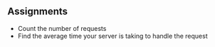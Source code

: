 ## Assignments
- Count the number of requests
- Find the average time your server is taking to handle the request
